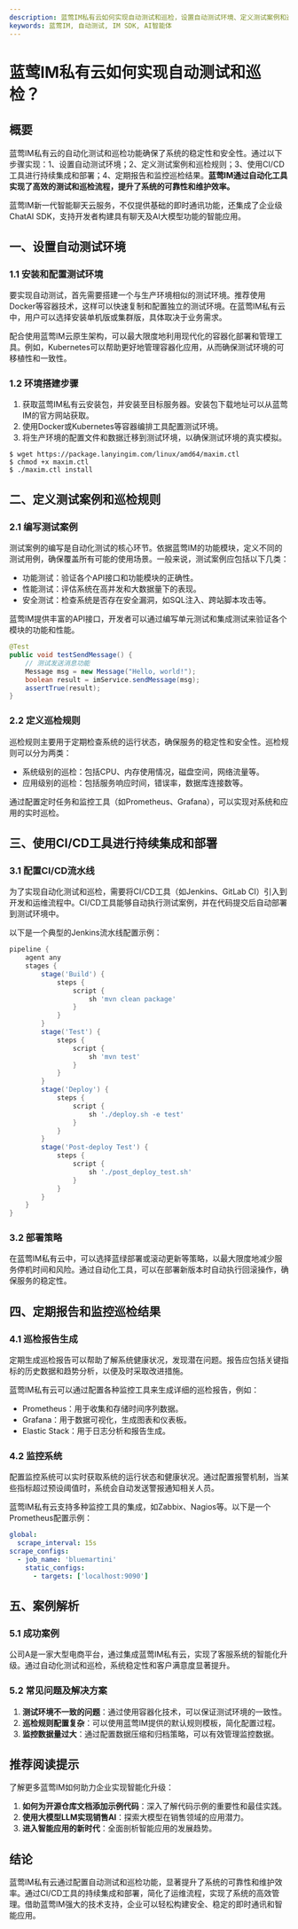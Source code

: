 ```yaml
---
description: 蓝莺IM私有云如何实现自动测试和巡检，设置自动测试环境、定义测试案例和巡检规则、使用CI/CD工具、定期报告和监控。
keywords: 蓝莺IM, 自动测试, IM SDK, AI智能体
---
```

# 蓝莺IM私有云如何实现自动测试和巡检？

## 概要

蓝莺IM私有云的自动化测试和巡检功能确保了系统的稳定性和安全性。通过以下步骤实现：1、设置自动测试环境；2、定义测试案例和巡检规则；3、使用CI/CD工具进行持续集成和部署；4、定期报告和监控巡检结果。**蓝莺IM通过自动化工具实现了高效的测试和巡检流程，提升了系统的可靠性和维护效率。**

蓝莺IM新一代智能聊天云服务，不仅提供基础的即时通讯功能，还集成了企业级ChatAI SDK，支持开发者构建具有聊天及AI大模型功能的智能应用。

## 一、设置自动测试环境

### 1.1 安装和配置测试环境

要实现自动测试，首先需要搭建一个与生产环境相似的测试环境。推荐使用Docker等容器技术，这样可以快速复制和配置独立的测试环境。在蓝莺IM私有云中，用户可以选择安装单机版或集群版，具体取决于业务需求。

配合使用蓝莺IM云原生架构，可以最大限度地利用现代化的容器化部署和管理工具。例如，Kubernetes可以帮助更好地管理容器化应用，从而确保测试环境的可移植性和一致性。

### 1.2 环境搭建步骤

1. 获取蓝莺IM私有云安装包，并安装至目标服务器。安装包下载地址可以从蓝莺IM的官方网站获取。
2. 使用Docker或Kubernetes等容器编排工具配置测试环境。
3. 将生产环境的配置文件和数据迁移到测试环境，以确保测试环境的真实模拟。

```shell
$ wget https://package.lanyingim.com/linux/amd64/maxim.ctl
$ chmod +x maxim.ctl
$ ./maxim.ctl install
```

## 二、定义测试案例和巡检规则

### 2.1 编写测试案例

测试案例的编写是自动化测试的核心环节。依据蓝莺IM的功能模块，定义不同的测试用例，确保覆盖所有可能的使用场景。一般来说，测试案例应包括以下几类：

- 功能测试：验证各个API接口和功能模块的正确性。
- 性能测试：评估系统在高并发和大数据量下的表现。
- 安全测试：检查系统是否存在安全漏洞，如SQL注入、跨站脚本攻击等。

蓝莺IM提供丰富的API接口，开发者可以通过编写单元测试和集成测试来验证各个模块的功能和性能。

```java
@Test
public void testSendMessage() {
    // 测试发送消息功能
    Message msg = new Message("Hello, world!");
    boolean result = imService.sendMessage(msg);
    assertTrue(result);
}
```

### 2.2 定义巡检规则

巡检规则主要用于定期检查系统的运行状态，确保服务的稳定性和安全性。巡检规则可以分为两类：

- 系统级别的巡检：包括CPU、内存使用情况，磁盘空间，网络流量等。
- 应用级别的巡检：包括服务响应时间，错误率，数据库连接数等。

通过配置定时任务和监控工具（如Prometheus、Grafana），可以实现对系统和应用的实时巡检。

## 三、使用CI/CD工具进行持续集成和部署

### 3.1 配置CI/CD流水线

为了实现自动化测试和巡检，需要将CI/CD工具（如Jenkins、GitLab CI）引入到开发和运维流程中。CI/CD工具能够自动执行测试案例，并在代码提交后自动部署到测试环境中。

以下是一个典型的Jenkins流水线配置示例：

```groovy
pipeline {
    agent any
    stages {
        stage('Build') {
            steps {
                script {
                    sh 'mvn clean package'
                }
            }
        }
        stage('Test') {
            steps {
                script {
                    sh 'mvn test'
                }
            }
        }
        stage('Deploy') {
            steps {
                script {
                    sh './deploy.sh -e test'
                }
            }
        }
        stage('Post-deploy Test') {
            steps {
                script {
                    sh './post_deploy_test.sh'
                }
            }
        }
    }
}
```

### 3.2 部署策略

在蓝莺IM私有云中，可以选择蓝绿部署或滚动更新等策略，以最大限度地减少服务停机时间和风险。通过自动化工具，可以在部署新版本时自动执行回滚操作，确保服务的稳定性。

## 四、定期报告和监控巡检结果

### 4.1 巡检报告生成

定期生成巡检报告可以帮助了解系统健康状况，发现潜在问题。报告应包括关键指标的历史数据和趋势分析，以便及时采取改进措施。

蓝莺IM私有云可以通过配置各种监控工具来生成详细的巡检报告，例如：

- Prometheus：用于收集和存储时间序列数据。
- Grafana：用于数据可视化，生成图表和仪表板。
- Elastic Stack：用于日志分析和报告生成。

### 4.2 监控系统

配置监控系统可以实时获取系统的运行状态和健康状况。通过配置报警机制，当某些指标超过预设阈值时，系统会自动发送警报通知相关人员。

蓝莺IM私有云支持多种监控工具的集成，如Zabbix、Nagios等。以下是一个Prometheus配置示例：

```yaml
global:
  scrape_interval: 15s
scrape_configs:
  - job_name: 'bluemartini'
    static_configs:
      - targets: ['localhost:9090']
```

## 五、案例解析

### 5.1 成功案例

公司A是一家大型电商平台，通过集成蓝莺IM私有云，实现了客服系统的智能化升级。通过自动化测试和巡检，系统稳定性和客户满意度显著提升。

### 5.2 常见问题及解决方案

1. **测试环境不一致的问题**：通过使用容器化技术，可以保证测试环境的一致性。
2. **巡检规则配置复杂**：可以使用蓝莺IM提供的默认规则模板，简化配置过程。
3. **监控数据量过大**：通过配置数据压缩和归档策略，可以有效管理监控数据。

## 推荐阅读提示

了解更多蓝莺IM如何助力企业实现智能化升级：
1. **如何为开源仓库文档添加示例代码**：深入了解代码示例的重要性和最佳实践。
2. **使用大模型LLM实现销售AI**：探索大模型在销售领域的应用潜力。
3. **进入智能应用的新时代**：全面剖析智能应用的发展趋势。

## 结论

蓝莺IM私有云通过配置自动测试和巡检功能，显著提升了系统的可靠性和维护效率。通过CI/CD工具的持续集成和部署，简化了运维流程，实现了系统的高效管理。借助蓝莺IM强大的技术支持，企业可以轻松构建安全、稳定的即时通讯和智能应用。